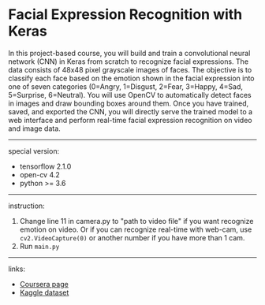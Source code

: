 # Facial Expression Recognition with Keras
In this project-based course, you will build and train a convolutional neural network (CNN) in Keras from scratch to recognize facial expressions. The data consists of 48x48 pixel grayscale images of faces. The objective is to classify each face based on the emotion shown in the facial expression into one of seven categories (0=Angry, 1=Disgust, 2=Fear, 3=Happy, 4=Sad, 5=Surprise, 6=Neutral). You will use OpenCV to automatically detect faces in images and draw bounding boxes around them. Once you have trained, saved, and exported the CNN, you will directly serve the trained model to a web interface and perform real-time facial expression recognition on video and image data. 
***
special version:

- tensorflow 2.1.0
- open-cv 4.2
- python >= 3.6

***
instruction:
1) Change line 11 in camera.py to "path to video file" if you want recognize emotion on video. Or if you can recognize real-time with web-cam, use 
` cv2.VideoCapture(0)` or another number if you have more than 1 cam.
2) Run `main.py`

***
links:
* [Coursera page](https://www.coursera.org/projects/facial-expression-recognition-keras)
* [Kaggle dataset](https://www.kaggle.com/c/challenges-in-representation-learning-facial-expression-recognition-challenge/data)
